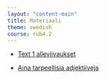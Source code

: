 ```yaml
---
layout: "content-main"
title: Materiaali
theme: swedish
course: rub4.2
---
```


- [Text 1 alleviivaukset](/media/rub4/text1_oikeat.pdf)

- [Aina tarpeellisia adjektiiveja](/media/rub4/adjektiivit_oikeat.pdf)
